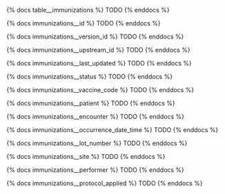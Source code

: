 {% docs table__immunizations %}
TODO
{% enddocs %}

{% docs immunizations__id %}
TODO
{% enddocs %}

{% docs immunizations__version_id %}
TODO
{% enddocs %}

{% docs immunizations__upstream_id %}
TODO
{% enddocs %}

{% docs immunizations__last_updated %}
TODO
{% enddocs %}

{% docs immunizations__status %}
TODO
{% enddocs %}

{% docs immunizations__vaccine_code %}
TODO
{% enddocs %}

{% docs immunizations__patient %}
TODO
{% enddocs %}

{% docs immunizations__encounter %}
TODO
{% enddocs %}

{% docs immunizations__occurrence_date_time %}
TODO
{% enddocs %}

{% docs immunizations__lot_number %}
TODO
{% enddocs %}

{% docs immunizations__site %}
TODO
{% enddocs %}

{% docs immunizations__performer %}
TODO
{% enddocs %}

{% docs immunizations__protocol_applied %}
TODO
{% enddocs %}

